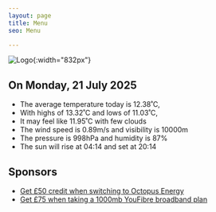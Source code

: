 ```yaml
---
layout: page
title: Menu
seo: Menu

---
```


![Logo](/images/logo.jpg){:width="832px"}

<!-- weather_marker starts -->
## On Monday, 21 July 2025

- The average temperature today is 12.38˚C,
- With highs of 13.32˚C and lows of 11.03˚C,
- It may feel like 11.95˚C with few clouds
- The wind speed is 0.89m/s and visibility is 10000m
- The pressure is 998hPa and humidity is 87%
- The sun will rise at 04:14 and set at 20:14

<!-- weather_marker ends -->

## Sponsors

- [Get £50 credit when switching to Octopus Energy](https://bit.ly/3oD1nnS)
- [Get £75 when taking a 1000mb YouFibre broadband plan](https://aklam.io/91zWhU?)
